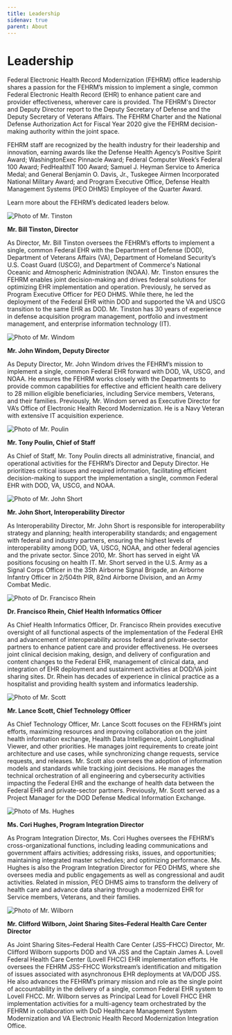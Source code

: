 ```yaml
---
title: Leadership
sidenav: true
parent: About
---
```

# Leadership

Federal Electronic Health Record Modernization (FEHRM) office leadership shares a passion for the FEHRM’s mission to implement a single, common Federal Electronic Health Record (EHR) to enhance patient care and provider effectiveness, wherever care is provided. The FEHRM's Director and Deputy Director report to the Deputy Secretary of Defense and the Deputy Secretary of Veterans Affairs. The FEHRM Charter and the National Defense Authorization Act for Fiscal Year 2020 give the FEHRM decision-making authority within the joint space.

FEHRM staff are recognized by the health industry for their leadership and innovation, earning awards like the Defense Health Agency’s Positive Spirit Award; WashingtonExec Pinnacle Award; Federal Computer Week’s Federal 100 Award; FedHealthIT 100 Award; Samuel J. Heyman Service to America Medal; and General Benjamin O. Davis, Jr., Tuskegee Airmen Incorporated National Military Award; and Program Executive Office, Defense Health Management Systems (PEO DHMS) Employee of the Quarter Award.

Learn more about the FEHRM’s dedicated leaders below.

![Photo of Mr. Tinston](/images/tinston.jpg)

**Mr. Bill Tinston, Director**

As Director, Mr. Bill Tinston oversees the FEHRM’s efforts to implement a single, common Federal EHR with the Department of Defense (DOD), Department of Veterans Affairs (VA), Department of Homeland Security’s U.S. Coast Guard (USCG), and Department of Commerce's National Oceanic and Atmospheric Administration (NOAA). Mr. Tinston ensures the FEHRM enables joint decision-making and drives federal solutions for optimizing EHR implementation and operation. Previously, he served as Program Executive Officer for PEO DHMS. While there, he led the deployment of the Federal EHR within DOD and supported the VA and USCG transition to the same EHR as DOD. Mr. Tinston has 30 years of experience in defense acquisition program management, portfolio and investment management, and enterprise information technology (IT).

![Photo of Mr. Windom](/images/windom.jpg)

**Mr. John Windom, Deputy Director**

As Deputy Director, Mr. John Windom drives the FEHRM’s mission to implement a single, common Federal EHR forward with DOD, VA, USCG, and NOAA. He ensures the FEHRM works closely with the Departments to provide common capabilities for effective and efficient health care delivery to 28 million eligible beneficiaries, including Service members, Veterans, and their families. Previously, Mr. Windom served as Executive Director for VA’s Office of Electronic Health Record Modernization. He is a Navy Veteran with extensive IT acquisition experience.

![Photo of Mr. Poulin](../images/poulin_tony_lowres.jpg)

**Mr. Tony Poulin, Chief of Staff**

As Chief of Staff, Mr. Tony Poulin directs all administrative, financial, and operational activities for the FEHRM’s Director and Deputy Director. He prioritizes critical issues and required information, facilitating efficient decision-making to support the implementation a single, common Federal EHR with DOD, VA, USCG, and NOAA.

![Photo of Mr. John Short](../images/john_short.jpg)

**Mr. John Short, Interoperability Director**

As Interoperability Director, Mr. John Short is responsible for interoperability strategy and planning; health interoperability standards; and engagement with federal and industry partners, ensuring the highest levels of interoperability among DOD, VA, USCG, NOAA, and other federal agencies and the private sector. Since 2010, Mr. Short has served in eight VA positions focusing on health IT. Mr. Short served in the U.S. Army as a Signal Corps Officer in the 35th Airborne Signal Brigade, an Airborne Infantry Officer in 2/504th PIR, 82nd Airborne Division, and an Army Combat Medic.

![Photo of Dr. Francisco Rhein](../images/rhein-francisco_dsc_9129_lowres.jpg)

**Dr. Francisco Rhein, Chief Health Informatics Officer**

As Chief Health Informatics Officer, Dr. Francisco Rhein provides executive oversight of all functional aspects of the implementation of the Federal EHR and advancement of interoperability across federal and private-sector partners to enhance patient care and provider effectiveness. He oversees joint clinical decision making, design, and delivery of configuration and content changes to the Federal EHR, management of clinical data, and integration of EHR deployment and sustainment activities at DOD/VA joint sharing sites. Dr. Rhein has decades of experience in clinical practice as a hospitalist and providing health system and informatics leadership.

![Photo of Mr. Scott](/images/scott.png)

**Mr. Lance Scott, Chief Technology Officer**

As Chief Technology Officer, Mr. Lance Scott focuses on the FEHRM’s joint efforts, maximizing resources and improving collaboration on the joint health information exchange, Health Data Intelligence, Joint Longitudinal Viewer, and other priorities. He manages joint requirements to create joint architecture and use cases, while synchronizing change requests, service requests, and releases. Mr. Scott also oversees the adoption of information models and standards while tracking joint decisions. He manages the technical orchestration of all engineering and cybersecurity activities impacting the Federal EHR and the exchange of health data between the Federal EHR and private-sector partners. Previously, Mr. Scott served as a Project Manager for the DOD Defense Medical Information Exchange.

![Photo of Ms. Hughes](/images/hughes.jpg)

**Ms. Cori Hughes, Program Integration Director**

As Program Integration Director, Ms. Cori Hughes oversees the FEHRM’s cross-organizational functions, including leading communications and government affairs activities; addressing risks, issues, and opportunities; maintaining integrated master schedules; and optimizing performance. Ms. Hughes is also the Program Integration Director for PEO DHMS, where she oversees media and public engagements as well as congressional and audit activities. Related in mission, PEO DHMS aims to transform the delivery of health care and advance data sharing through a modernized EHR for Service members, Veterans, and their families.

![Photo of Mr. Wilborn](/images/wilborn_clifford_web.jpg)

**Mr. Clifford Wilborn, Joint Sharing Sites–Federal Health Care Center Director**

As Joint Sharing Sites–Federal Health Care Center (JSS–FHCC) Director, Mr. Clifford Wilborn supports DOD and VA JSS and the Captain James A. Lovell Federal Health Care Center (Lovell FHCC) EHR implementation efforts. He oversees the FEHRM JSS–FHCC Workstream’s identification and mitigation of issues associated with asynchronous EHR deployments at VA/DOD JSS. He also advances the FEHRM’s primary mission and role as the single point of accountability in the delivery of a single, common Federal EHR system to Lovell FHCC. Mr. Wilborn serves as Principal Lead for Lovell FHCC EHR implementation activities for a multi-agency team orchestrated by the FEHRM in collaboration with DoD Healthcare Management System Modernization and VA Electronic Health Record Modernization Integration Office.

